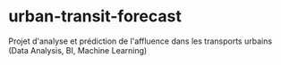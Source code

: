 # urban-transit-forecast
Projet d'analyse et prédiction de l'affluence dans les transports urbains (Data Analysis, BI, Machine Learning)
